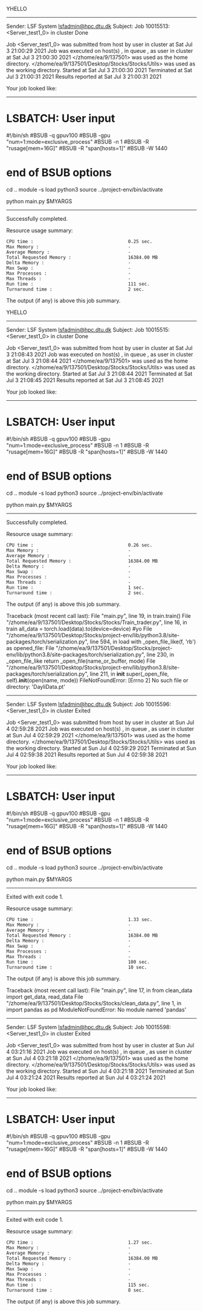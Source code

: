 YHELLO

------------------------------------------------------------
Sender: LSF System <lsfadmin@hpc.dtu.dk>
Subject: Job 10015513: <Server_test1_0> in cluster <dcc> Done

Job <Server_test1_0> was submitted from host <gbarlogin1> by user <s183914> in cluster <dcc> at Sat Jul  3 21:00:29 2021
Job was executed on host(s) <n-62-20-5>, in queue <gpuv100>, as user <s183914> in cluster <dcc> at Sat Jul  3 21:00:30 2021
</zhome/ea/9/137501> was used as the home directory.
</zhome/ea/9/137501/Desktop/Stocks/Stocks/Utils> was used as the working directory.
Started at Sat Jul  3 21:00:30 2021
Terminated at Sat Jul  3 21:00:31 2021
Results reported at Sat Jul  3 21:00:31 2021

Your job looked like:

------------------------------------------------------------
# LSBATCH: User input
#!/bin/sh
#BSUB -q gpuv100
#BSUB -gpu "num=1:mode=exclusive_process"
#BSUB -n 1
#BSUB -R "rusage[mem=16G]"
#BSUB -R "span[hosts=1]"
#BSUB -W 1440
# end of BSUB options
cd ..
module -s load python3
source ../project-env/bin/activate

python main.py $MYARGS


------------------------------------------------------------

Successfully completed.

Resource usage summary:

    CPU time :                                   0.25 sec.
    Max Memory :                                 -
    Average Memory :                             -
    Total Requested Memory :                     16384.00 MB
    Delta Memory :                               -
    Max Swap :                                   -
    Max Processes :                              -
    Max Threads :                                -
    Run time :                                   111 sec.
    Turnaround time :                            2 sec.

The output (if any) is above this job summary.

YHELLO

------------------------------------------------------------
Sender: LSF System <lsfadmin@hpc.dtu.dk>
Subject: Job 10015515: <Server_test1_0> in cluster <dcc> Done

Job <Server_test1_0> was submitted from host <gbarlogin1> by user <s183914> in cluster <dcc> at Sat Jul  3 21:08:43 2021
Job was executed on host(s) <n-62-20-5>, in queue <gpuv100>, as user <s183914> in cluster <dcc> at Sat Jul  3 21:08:44 2021
</zhome/ea/9/137501> was used as the home directory.
</zhome/ea/9/137501/Desktop/Stocks/Stocks/Utils> was used as the working directory.
Started at Sat Jul  3 21:08:44 2021
Terminated at Sat Jul  3 21:08:45 2021
Results reported at Sat Jul  3 21:08:45 2021

Your job looked like:

------------------------------------------------------------
# LSBATCH: User input
#!/bin/sh
#BSUB -q gpuv100
#BSUB -gpu "num=1:mode=exclusive_process"
#BSUB -n 1
#BSUB -R "rusage[mem=16G]"
#BSUB -R "span[hosts=1]"
#BSUB -W 1440
# end of BSUB options
cd ..
module -s load python3
source ../project-env/bin/activate

python main.py $MYARGS


------------------------------------------------------------

Successfully completed.

Resource usage summary:

    CPU time :                                   0.26 sec.
    Max Memory :                                 -
    Average Memory :                             -
    Total Requested Memory :                     16384.00 MB
    Delta Memory :                               -
    Max Swap :                                   -
    Max Processes :                              -
    Max Threads :                                -
    Run time :                                   1 sec.
    Turnaround time :                            2 sec.

The output (if any) is above this job summary.

Traceback (most recent call last):
  File "main.py", line 19, in <module>
    train.train()
  File "/zhome/ea/9/137501/Desktop/Stocks/Stocks/Train_trader.py", line 16, in train
    all_data = torch.load(data).to(device=device) #yo
  File "/zhome/ea/9/137501/Desktop/Stocks/project-env/lib/python3.8/site-packages/torch/serialization.py", line 594, in load
    with _open_file_like(f, 'rb') as opened_file:
  File "/zhome/ea/9/137501/Desktop/Stocks/project-env/lib/python3.8/site-packages/torch/serialization.py", line 230, in _open_file_like
    return _open_file(name_or_buffer, mode)
  File "/zhome/ea/9/137501/Desktop/Stocks/project-env/lib/python3.8/site-packages/torch/serialization.py", line 211, in __init__
    super(_open_file, self).__init__(open(name, mode))
FileNotFoundError: [Errno 2] No such file or directory: 'DayliData.pt'

------------------------------------------------------------
Sender: LSF System <lsfadmin@hpc.dtu.dk>
Subject: Job 10015596: <Server_test1_0> in cluster <dcc> Exited

Job <Server_test1_0> was submitted from host <gbarlogin1> by user <s183914> in cluster <dcc> at Sun Jul  4 02:59:28 2021
Job was executed on host(s) <n-62-20-5>, in queue <gpuv100>, as user <s183914> in cluster <dcc> at Sun Jul  4 02:59:29 2021
</zhome/ea/9/137501> was used as the home directory.
</zhome/ea/9/137501/Desktop/Stocks/Stocks/Utils> was used as the working directory.
Started at Sun Jul  4 02:59:29 2021
Terminated at Sun Jul  4 02:59:38 2021
Results reported at Sun Jul  4 02:59:38 2021

Your job looked like:

------------------------------------------------------------
# LSBATCH: User input
#!/bin/sh
#BSUB -q gpuv100
#BSUB -gpu "num=1:mode=exclusive_process"
#BSUB -n 1
#BSUB -R "rusage[mem=16G]"
#BSUB -R "span[hosts=1]"
#BSUB -W 1440
# end of BSUB options
cd ..
module -s load python3
source ../project-env/bin/activate

python main.py $MYARGS


------------------------------------------------------------

Exited with exit code 1.

Resource usage summary:

    CPU time :                                   1.33 sec.
    Max Memory :                                 -
    Average Memory :                             -
    Total Requested Memory :                     16384.00 MB
    Delta Memory :                               -
    Max Swap :                                   -
    Max Processes :                              -
    Max Threads :                                -
    Run time :                                   100 sec.
    Turnaround time :                            10 sec.

The output (if any) is above this job summary.

Traceback (most recent call last):
  File "main.py", line 17, in <module>
    from clean_data import get_data, read_data
  File "/zhome/ea/9/137501/Desktop/Stocks/Stocks/clean_data.py", line 1, in <module>
    import pandas as pd
ModuleNotFoundError: No module named 'pandas'

------------------------------------------------------------
Sender: LSF System <lsfadmin@hpc.dtu.dk>
Subject: Job 10015598: <Server_test1_0> in cluster <dcc> Exited

Job <Server_test1_0> was submitted from host <gbarlogin1> by user <s183914> in cluster <dcc> at Sun Jul  4 03:21:16 2021
Job was executed on host(s) <n-62-20-5>, in queue <gpuv100>, as user <s183914> in cluster <dcc> at Sun Jul  4 03:21:18 2021
</zhome/ea/9/137501> was used as the home directory.
</zhome/ea/9/137501/Desktop/Stocks/Stocks/Utils> was used as the working directory.
Started at Sun Jul  4 03:21:18 2021
Terminated at Sun Jul  4 03:21:24 2021
Results reported at Sun Jul  4 03:21:24 2021

Your job looked like:

------------------------------------------------------------
# LSBATCH: User input
#!/bin/sh
#BSUB -q gpuv100
#BSUB -gpu "num=1:mode=exclusive_process"
#BSUB -n 1
#BSUB -R "rusage[mem=16G]"
#BSUB -R "span[hosts=1]"
#BSUB -W 1440
# end of BSUB options
cd ..
module -s load python3
source ../project-env/bin/activate

python main.py $MYARGS


------------------------------------------------------------

Exited with exit code 1.

Resource usage summary:

    CPU time :                                   1.27 sec.
    Max Memory :                                 -
    Average Memory :                             -
    Total Requested Memory :                     16384.00 MB
    Delta Memory :                               -
    Max Swap :                                   -
    Max Processes :                              -
    Max Threads :                                -
    Run time :                                   115 sec.
    Turnaround time :                            8 sec.

The output (if any) is above this job summary.

